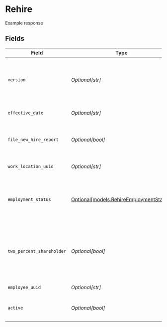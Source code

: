 # Rehire

Example response


## Fields

| Field                                                                                                                                                                         | Type                                                                                                                                                                          | Required                                                                                                                                                                      | Description                                                                                                                                                                   |
| ----------------------------------------------------------------------------------------------------------------------------------------------------------------------------- | ----------------------------------------------------------------------------------------------------------------------------------------------------------------------------- | ----------------------------------------------------------------------------------------------------------------------------------------------------------------------------- | ----------------------------------------------------------------------------------------------------------------------------------------------------------------------------- |
| `version`                                                                                                                                                                     | *Optional[str]*                                                                                                                                                               | :heavy_minus_sign:                                                                                                                                                            | The current version of the object. See the [versioning guide](https://docs.gusto.com/embedded-payroll/docs/versioning#object-layer) for information on how to use this field. |
| `effective_date`                                                                                                                                                              | *Optional[str]*                                                                                                                                                               | :heavy_minus_sign:                                                                                                                                                            | The day when the employee returns to work.                                                                                                                                    |
| `file_new_hire_report`                                                                                                                                                        | *Optional[bool]*                                                                                                                                                              | :heavy_minus_sign:                                                                                                                                                            | The boolean flag indicating whether Gusto will file a new hire report for the employee.                                                                                       |
| `work_location_uuid`                                                                                                                                                          | *Optional[str]*                                                                                                                                                               | :heavy_minus_sign:                                                                                                                                                            | The uuid of the employee's work location.                                                                                                                                     |
| `employment_status`                                                                                                                                                           | [Optional[models.RehireEmploymentStatus]](../models/rehireemploymentstatus.md)                                                                                                | :heavy_minus_sign:                                                                                                                                                            | The employee's employment status. Supplying an invalid option will set the employment_status to *not_set*.                                                                    |
| `two_percent_shareholder`                                                                                                                                                     | *Optional[bool]*                                                                                                                                                              | :heavy_minus_sign:                                                                                                                                                            | Whether the employee is a two percent shareholder of the company. This field only applies to companies with an S-Corp entity type.                                            |
| `employee_uuid`                                                                                                                                                               | *Optional[str]*                                                                                                                                                               | :heavy_minus_sign:                                                                                                                                                            | The UUID of the employee.                                                                                                                                                     |
| `active`                                                                                                                                                                      | *Optional[bool]*                                                                                                                                                              | :heavy_minus_sign:                                                                                                                                                            | Whether the employee's rehire has gone into effect.                                                                                                                           |